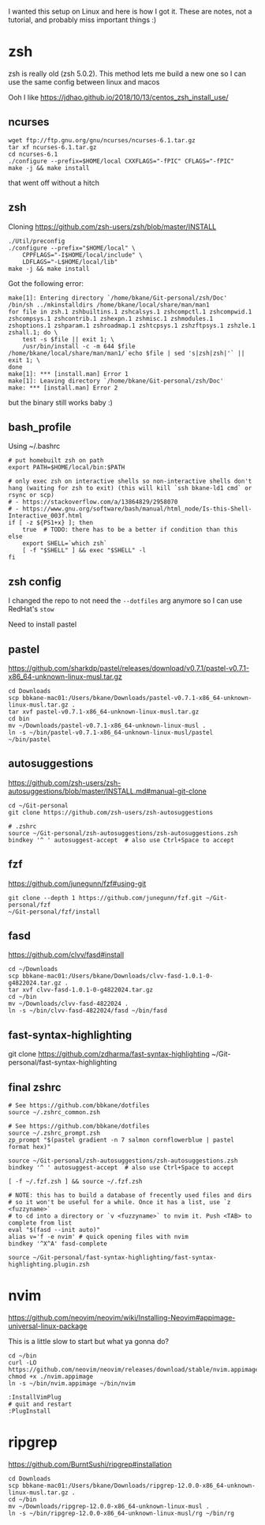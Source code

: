I wanted this setup on Linux and here is how I got it. These are notes, not a tutorial, and probably miss important things :)

# zsh

zsh is really old (zsh 5.0.2). This method lets me build a new one so I can use the same config between linux and macos

Ooh I like https://jdhao.github.io/2018/10/13/centos_zsh_install_use/

## ncurses

```
wget ftp://ftp.gnu.org/gnu/ncurses/ncurses-6.1.tar.gz
tar xf ncurses-6.1.tar.gz
cd ncurses-6.1
./configure --prefix=$HOME/local CXXFLAGS="-fPIC" CFLAGS="-fPIC"
make -j && make install
```

that went off without a hitch

## zsh

Cloning https://github.com/zsh-users/zsh/blob/master/INSTALL

```
./Util/preconfig
./configure --prefix="$HOME/local" \
    CPPFLAGS="-I$HOME/local/include" \
    LDFLAGS="-L$HOME/local/lib"
make -j && make install
```

Got the following error:

```
make[1]: Entering directory `/home/bkane/Git-personal/zsh/Doc'
/bin/sh ../mkinstalldirs /home/bkane/local/share/man/man1
for file in zsh.1 zshbuiltins.1 zshcalsys.1 zshcompctl.1 zshcompwid.1 zshcompsys.1 zshcontrib.1 zshexpn.1 zshmisc.1 zshmodules.1 zshoptions.1 zshparam.1 zshroadmap.1 zshtcpsys.1 zshzftpsys.1 zshzle.1 zshall.1; do \
    test -s $file || exit 1; \
    /usr/bin/install -c -m 644 $file /home/bkane/local/share/man/man1/`echo $file | sed 's|zsh|zsh|'` || exit 1; \
done
make[1]: *** [install.man] Error 1
make[1]: Leaving directory `/home/bkane/Git-personal/zsh/Doc'
make: *** [install.man] Error 2
```

but the binary still works baby :)

## bash_profile

Using ~/.bashrc

```
# put homebuilt zsh on path
export PATH=$HOME/local/bin:$PATH
  
# only exec zsh on interactive shells so non-interactive shells don't hang (waiting for zsh to exit) (this will kill `ssh bkane-ld1 cmd` or rsync or scp)
# - https://stackoverflow.com/a/13864829/2958070
# - https://www.gnu.org/software/bash/manual/html_node/Is-this-Shell-Interactive_003f.html
if [ -z ${PS1+x} ]; then
    true  # TODO: there has to be a better if condition than this
else
    export SHELL=`which zsh`
    [ -f "$SHELL" ] && exec "$SHELL" -l
fi
```

## zsh config

I changed the repo to not need the `--dotfiles` arg anymore so I can use RedHat's `stow`

Need to install pastel

## pastel

https://github.com/sharkdp/pastel/releases/download/v0.7.1/pastel-v0.7.1-x86_64-unknown-linux-musl.tar.gz

```
cd Downloads
scp bbkane-mac01:/Users/bkane/Downloads/pastel-v0.7.1-x86_64-unknown-linux-musl.tar.gz .
tar xvf pastel-v0.7.1-x86_64-unknown-linux-musl.tar.gz
cd bin
mv ~/Downloads/pastel-v0.7.1-x86_64-unknown-linux-musl .
ln -s ~/bin/pastel-v0.7.1-x86_64-unknown-linux-musl/pastel ~/bin/pastel
```

## autosuggestions

https://github.com/zsh-users/zsh-autosuggestions/blob/master/INSTALL.md#manual-git-clone

```
cd ~/Git-personal
git clone https://github.com/zsh-users/zsh-autosuggestions
```

```
# .zshrc
source ~/Git-personal/zsh-autosuggestions/zsh-autosuggestions.zsh
bindkey '^ ' autosuggest-accept  # also use Ctrl+Space to accept
```

## fzf

https://github.com/junegunn/fzf#using-git

```
git clone --depth 1 https://github.com/junegunn/fzf.git ~/Git-personal/fzf
~/Git-personal/fzf/install
```

## fasd

https://github.com/clvv/fasd#install

```
cd ~/Downloads
scp bbkane-mac01:/Users/bkane/Downloads/clvv-fasd-1.0.1-0-g4822024.tar.gz .
tar xvf clvv-fasd-1.0.1-0-g4822024.tar.gz
cd ~/bin
mv ~/Downloads/clvv-fasd-4822024 .
ln -s ~/bin/clvv-fasd-4822024/fasd ~/bin/fasd
```

## fast-syntax-highlighting

git clone https://github.com/zdharma/fast-syntax-highlighting ~/Git-personal/fast-syntax-highlighting

## final zshrc

```
# See https://github.com/bbkane/dotfiles
source ~/.zshrc_common.zsh

# See https://github.com/bbkane/dotfiles
source ~/.zshrc_prompt.zsh
zp_prompt "$(pastel gradient -n 7 salmon cornflowerblue | pastel format hex)"

source ~/Git-personal/zsh-autosuggestions/zsh-autosuggestions.zsh
bindkey '^ ' autosuggest-accept  # also use Ctrl+Space to accept

[ -f ~/.fzf.zsh ] && source ~/.fzf.zsh

# NOTE: this has to build a database of frecently used files and dirs
# so it won't be useful for a while. Once it has a list, use `z <fuzzyname>`
# to cd into a directory or `v <fuzzyname>` to nvim it. Push <TAB> to complete from list
eval "$(fasd --init auto)"
alias v='f -e nvim' # quick opening files with nvim
bindkey '^X^A' fasd-complete

source ~/Git-personal/fast-syntax-highlighting/fast-syntax-highlighting.plugin.zsh
```

# nvim

https://github.com/neovim/neovim/wiki/Installing-Neovim#appimage-universal-linux-package

This is a little slow to start but what ya gonna do?

```
cd ~/bin
curl -LO https://github.com/neovim/neovim/releases/download/stable/nvim.appimage
chmod +x ./nvim.appimage
ln -s ~/bin/nvim.appimage ~/bin/nvim 
```

```
:InstallVimPlug
# quit and restart
:PlugInstall
```

# ripgrep

https://github.com/BurntSushi/ripgrep#installation

```
cd Downloads
scp bbkane-mac01:/Users/bkane/Downloads/ripgrep-12.0.0-x86_64-unknown-linux-musl.tar.gz .
cd ~/bin
mv ~/Downloads/ripgrep-12.0.0-x86_64-unknown-linux-musl .
ln -s ~/bin/ripgrep-12.0.0-x86_64-unknown-linux-musl/rg ~/bin/rg
```
